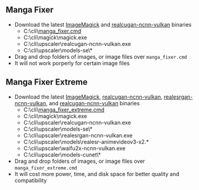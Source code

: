 ## Manga Fixer
- Download the latest [ImageMagick](https://imagemagick.org/script/download.php#windows) and [realcugan-ncnn-vulkan](https://github.com/nihui/realcugan-ncnn-vulkan/releases) binaries
    - C:\cli\\[manga_fixer.cmd](https://raw.githubusercontent.com/jc3213/batchscript/main/Manga/manga_fixer.cmd)
    - C:\cli\magick\magick.exe
    - C:\cli\upscaler\realcugan-ncnn-vulkan.exe
    - C:\cli\upscaler\models-se\\*
- Drag and drop folders of images, or image files over `manga_fixer.cmd`
- It will not work porperly for certain image files


## Manga Fixer Extreme
- Download the latest [ImageMagick](https://imagemagick.org/script/download.php#windows), [realcugan-ncnn-vulkan](https://github.com/nihui/realcugan-ncnn-vulkan/releases), [realesrgan-ncnn-vulkan](https://github.com/xinntao/Real-ESRGAN/releases), and [realcugan-ncnn-vulkan](https://github.com/nihui/realcugan-ncnn-vulkan/releases) binaries
    - C:\cli\\[manga_fixer_extreme.cmd](https://raw.githubusercontent.com/jc3213/batchscript/main/Manga/manga_fixer_extreme.cmd)
    - C:\cli\magick\magick.exe
    - C:\cli\upscaler\realcugan-ncnn-vulkan.exe
    - C:\cli\upscaler\models-se\\*
    - C:\cli\upscaler\realesrgan-ncnn-vulkan.exe
    - C:\cli\upscaler\models\realesr-animevideov3-x2.*
    - C:\cli\upscaler\waifu2x-ncnn-vulkan.exe
    - C:\cli\upscaler\models-cunet\\*
- Drag and drop folders of images, or image files over `manga_fixer_extreme.cmd`
- It will cost more power, time, and disk space for better quality and compatibility
